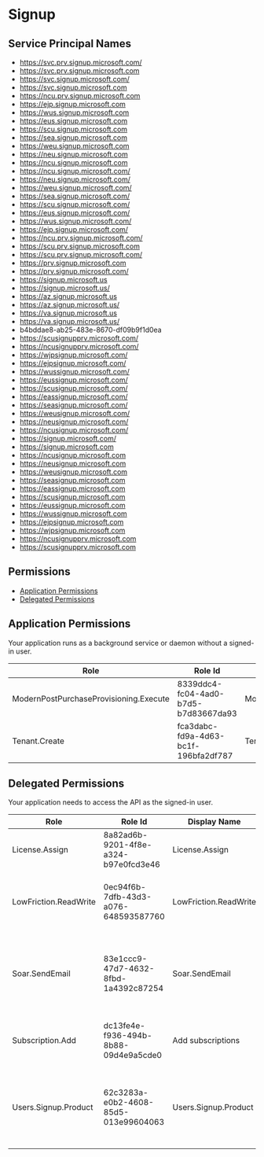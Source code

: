 # Signup
## Service Principal Names
- https://svc.prv.signup.microsoft.com/
- https://svc.prv.signup.microsoft.com
- https://svc.signup.microsoft.com/
- https://svc.signup.microsoft.com
- https://ncu.prv.signup.microsoft.com
- https://ejp.signup.microsoft.com
- https://wus.signup.microsoft.com
- https://eus.signup.microsoft.com
- https://scu.signup.microsoft.com
- https://sea.signup.microsoft.com
- https://weu.signup.microsoft.com
- https://neu.signup.microsoft.com
- https://ncu.signup.microsoft.com
- https://ncu.signup.microsoft.com/
- https://neu.signup.microsoft.com/
- https://weu.signup.microsoft.com/
- https://sea.signup.microsoft.com/
- https://scu.signup.microsoft.com/
- https://eus.signup.microsoft.com/
- https://wus.signup.microsoft.com/
- https://ejp.signup.microsoft.com/
- https://ncu.prv.signup.microsoft.com/
- https://scu.prv.signup.microsoft.com
- https://scu.prv.signup.microsoft.com/
- https://prv.signup.microsoft.com
- https://prv.signup.microsoft.com/
- https://signup.microsoft.us
- https://signup.microsoft.us/
- https://az.signup.microsoft.us
- https://az.signup.microsoft.us/
- https://va.signup.microsoft.us
- https://va.signup.microsoft.us/
- b4bddae8-ab25-483e-8670-df09b9f1d0ea
- https://scusignupprv.microsoft.com/
- https://ncusignupprv.microsoft.com/
- https://wjpsignup.microsoft.com/
- https://ejpsignup.microsoft.com/
- https://wussignup.microsoft.com/
- https://eussignup.microsoft.com/
- https://scusignup.microsoft.com/
- https://eassignup.microsoft.com/
- https://seasignup.microsoft.com/
- https://weusignup.microsoft.com/
- https://neusignup.microsoft.com/
- https://ncusignup.microsoft.com/
- https://signup.microsoft.com/
- https://signup.microsoft.com
- https://ncusignup.microsoft.com
- https://neusignup.microsoft.com
- https://weusignup.microsoft.com
- https://seasignup.microsoft.com
- https://eassignup.microsoft.com
- https://scusignup.microsoft.com
- https://eussignup.microsoft.com
- https://wussignup.microsoft.com
- https://ejpsignup.microsoft.com
- https://wjpsignup.microsoft.com
- https://ncusignupprv.microsoft.com
- https://scusignupprv.microsoft.com

 ## Permissions
- [Application Permissions](#application-permissions)
- [Delegated Permissions](#delegated-permissions)

## Application Permissions
Your application runs as a background service or daemon without a signed-in user.

| Role | Role Id | Display Name | Description |
|---|---|---|---|
| ModernPostPurchaseProvisioning.Execute | 8339ddc4-fc04-4ad0-b7d5-b7d83667da93 | ModernPostPurchaseProvisioning.Execute | Allows apps to call ModernPostPurchaseProvisioning API |
| Tenant.Create | fca3dabc-fd9a-4d63-bc1f-196bfa2df787 | Tenant.Create | Allows the apps to create tenant, save tenant profile and add company tags |

## Delegated Permissions
Your application needs to access the API as the signed-in user. 

| Role | Role Id | Display Name | Description |
|---|---|---|---|
| License.Assign | 8a82ad6b-9201-4f8e-a324-b97e0fcd3e46 | License.Assign | Allows the app to assign license for a product |
| LowFriction.ReadWrite | 0ec94f6b-7dfb-43d3-a076-648593587760 | LowFriction.ReadWrite | Allows the caller to perform low friction trial for the given user. |
| Soar.SendEmail | 83e1ccc9-47d7-4632-8fbd-1a4392c87254 | Soar.SendEmail | Allows the app to send distributed emails to impacted users post system outage |
| Subscription.Add | dc13fe4e-f936-494b-8b88-09d4e9a5cde0 | Add subscriptions | Allows the app to add managed subscriptions to a tenant |
| Users.Signup.Product | 62c3283a-e0b2-4608-85d5-013e99604063 | Users.Signup.Product | Allows the caller to perform product signup eligibility check for the given user |

